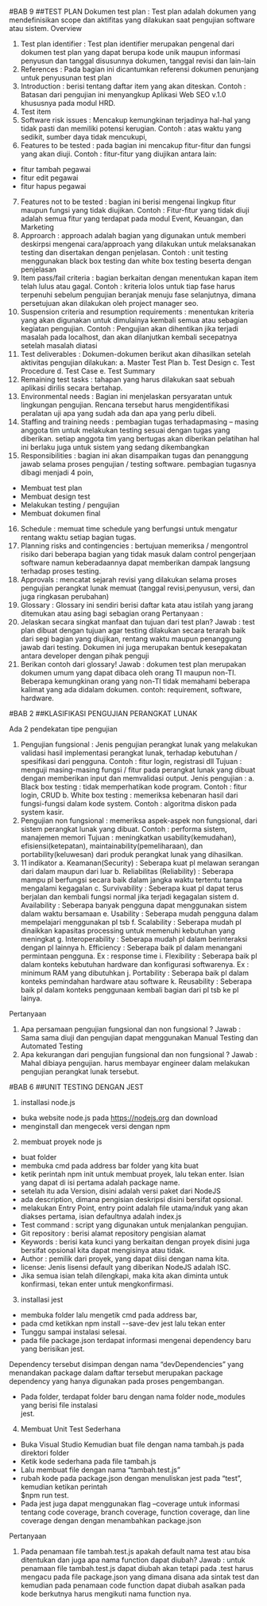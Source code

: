 #BAB 9 
##TEST PLAN
Dokumen test plan : Test plan adalah dokumen yang mendefinisikan scope dan aktifitas yang dilakukan saat pengujian software atau sistem.
Overview
1.	Test plan identifier : Test plan identifier merupakan pengenal dari dokumen test plan yang dapat berupa kode unik maupun informasi penyusun dan tanggal disusunnya dokumen, tanggal revisi dan lain-lain
2.	References : Pada bagian ini dicantumkan referensi dokumen penunjang untuk penyusunan test plan
3.	Introduction : berisi tentang daftar item yang akan diteskan. Contoh : Batasan dari pengujian ini menyangkup Aplikasi Web SEO v.1.0 khususnya pada modul HRD.
4.	Test item
5.	Software risk issues : Mencakup kemungkinan terjadinya hal-hal yang tidak pasti dan memiliki potensi kerugian. Contoh : atas waktu yang sedikit, sumber daya tidak mencukupi,
6.	Features to be tested : pada bagian ini mencakup fitur-fitur dan fungsi yang akan diuji. Contoh : fitur-fitur yang diujikan antara lain:
- fitur tambah pegawai
- fitur edit pegawai
- fitur hapus pegawai
7.	Features not to be tested : bagian ini berisi mengenai lingkup fitur maupun fungsi yang tidak diujikan. Contoh : Fitur-fitur   yang   tidak   diuji   adalah   semua   fitur   yang   terdapat   pada   modul  Event, Keuangan, dan Marketing
8.	Approarch : approach adalah bagian yang digunakan untuk memberi deskirpsi mengenai cara/approach yang dilakukan untuk melaksanakan testing dan disertakan dengan penjelasan. Contoh : unit testing menggunakan black box testing dan white box testing beserta dengan penjelasan
9.	Item pass/fail criteria : bagian berkaitan dengan menentukan kapan item telah lulus atau gagal. Contoh : kriteria lolos untuk tiap fase harus terpenuhi sebelum pengujian beranjak menuju fase selanjutnya, dimana persetujuan akan dilakukan oleh project manager seo.
10.	Suspension criteria and resumption requirements : menentukan kriteria yang akan digunakan untuk dimulainya kembali semua atau sebagian kegiatan pengujian. Contoh : Pengujian akan dihentikan jika terjadi masalah pada  localhost, dan akan dilanjutkan kembali secepatnya setelah masalah diatasi
11.	Test deliverables : 
Dokumen-dokumen berikut akan dihasilkan setelah aktivitas pengujian dilakukan:
a. Master Test Plan
b. Test Design
c. Test Procedure
d. Test Case
e. Test Summary
12.	Remaining test tasks : tahapan yang harus dilakukan saat sebuah aplikasi dirilis secara bertahap. 
13.	Environmental needs : Bagian ini menjelaskan persyaratan untuk lingkungan pengujian. Rencana tersebut harus mengidentifikasi peralatan uji apa yang sudah ada dan apa yang perlu dibeli.
14.	Staffing and training needs : pembagian tugas terhadapmasing – masing anggota tim untuk melakukan testing sesuai dengan tugas yang diberikan. setiap anggota tim yang bertugas akan diberikan pelatihan hal ini berlaku juga untuk sistem yang sedang dikembangkan
15.	Responsibilities : bagian ini akan disampaikan tugas dan penanggung jawab selama proses pengujian / testing software.
pembagian tugasnya dibagi menjadi 4 poin, 
- Membuat test plan
- Membuat design test
- Melakukan testing / pengujian
- Membuat dokumen final
16.	Schedule : memuat time schedule yang berfungsi untuk mengatur rentang waktu setiap bagian tugas.
17.	Planning risks and contingencies : bertujuan memeriksa / mengontrol risiko dari beberapa bagian yang tidak masuk dalam control pengerjaan software namun keberadaannya dapat memberikan dampak langsung terhadap proses testing.
18.	Approvals : mencatat sejarah revisi yang dilakukan selama proses pengujian perangkat lunak memuat (tanggal revisi,penyusun, versi, dan juga ringkasan perubahan)
19.	Glossary : Glossary ini sendiri berisi daftar kata atau istilah yang jarang ditemukan atau asing bagi sebagian orang
Pertanyaan :
1.	Jelaskan secara singkat manfaat dan tujuan dari test plan?
Jawab : test plan dibuat dengan tujuan agar testing dilakukan secara terarah baik dari segi bagian yang diujikan, rentang waktu maupun penanggung jawab dari testing. Dokumen ini juga merupakan bentuk kesepakatan antara developer dengan pihak penguji
2.	Berikan contoh dari glossary!
Jawab : dokumen test plan merupakan dokumen umum yang dapat dibaca oleh orang TI maupun non-TI. Beberapa kemungkinan orang yang non-TI tidak memahami beberapa kalimat yang ada didalam dokumen. contoh: requirement, software, hardware.


#BAB 2
##KLASIFIKASI PENGUJIAN PERANGKAT LUNAK

Ada 2 pendekatan tipe pengujian
1.	Pengujian fungsional : Jenis pengujian perangkat lunak yang melakukan validasi hasil implementasi perangkat lunak, terhadap kebutuhan / spesifikasi dari pengguna. Contoh : fitur login, registrasi dll
Tujuan : menguji masing-masing fungsi / fitur pada perangkat lunak yang dibuat dengan memberikan input dan memvalidasi output. 
Jenis pengujian :
a.	Black box testing : tidak memperhatikan kode program. Contoh : fitur login, CRUD
b.	White box testing : memeriksa kebenaran hasil dari fungsi-fungsi dalam kode system. Contoh : algoritma diskon pada system kasir.
2.	Pengujian non fungsional : memeriksa aspek-aspek non fungsional, dari sistem perangkat lunak yang dibuat. Contoh : performa sistem, manajemen memori
Tujuan : meningkatkan usability(kemudahan), efisiensi(ketepatan), maintainability(pemeliharaan), dan portability(keluwesan) dari produk perangkat lunak yang dihasilkan.
3.	11 indikator 
a.	Keamanan(Security) : Seberapa kuat pl melawan serangan dari dalam maupun dari luar
b.	Reliabilitas (Reliability) : Seberapa mampu pl berfungsi secara baik dalam jangka waktu tertentu tanpa mengalami kegagalan
c.	Survivability : Seberapa kuat pl dapat terus berjalan dan kembali fungsi normal jika terjadi kegagalan sistem
d.	Availability : Seberapa banyak pengguna dapat menggunakan sistem dalam waktu bersamaan
e.	Usability : Seberapa mudah pengguna dalam mempelajari menggunakan pl tsb
f.	Scalability : Seberapa mudah pl dinaikkan kapasitas processing untuk memenuhi kebutuhan yang meningkat
g.	Interoperability : Seberapa mudah pl dalam berinteraksi dengan pl lainnya
h.	Efficiency : Seberapa baik pl dalam menangani permintaan pengguna. Ex : response time
i.	Flexibility : Seberapa baik pl dalam konteks kebutuhan hardware dan konfigurasi softwarenya. Ex : minimum RAM yang dibutuhkan
j.	Portability : Seberapa baik pl dalam konteks pemindahan hardware atau software
k.	Reusability : Seberapa baik pl dalam konteks penggunaan kembali bagian dari pl tsb ke pl lainya.

Pertanyaan 
1.	Apa persamaan pengujian fungsional dan non fungsional ?
Jawab : Sama sama diuji dan pengujian dapat menggunakan Manual Testing dan Automated Testing
2.	Apa kekurangan dari pengujian fungsional dan non fungsional ?
Jawab : Mahal dibiaya pengujian. harus membayar engineer dalam melakukan pengujian perangkat lunak tersebut.




#BAB 6
##UNIT TESTING DENGAN JEST
1.	installasi node.js 
- buka website node.js pada https://nodejs.org  dan download
- menginstall dan mengecek versi dengan npm
2.	membuat proyek node js
- buat folder
- membuka cmd pada address bar folder yang kita buat
- ketik perintah npm init untuk membuat proyek, lalu tekan enter. 
 	 Isian yang dapat di isi pertama adalah package name.
- setelah itu ada Version, disini adalah versi paket dari NodeJS
- ada description, dimana pengisian deskripsi disini bersifat opsional.
- melakukan Entry Point, entry point adalah file utama/induk yang akan diakses pertama, 
 	 isian defaultnya adalah index.js
- Test command : script yang digunakan untuk menjalankan pengujian. 
- Git repository : berisi alamat repository pengisian alamat
- Keywords : berisi kata kunci yang berkaitan dengan proyek disini juga bersifat opsional kita dapat mengisinya atau tidak.
- Author : pemilik dari proyek, yang dapat diisi dengan nama kita.
- license:  Jenis lisensi default yang diberikan NodeJS adalah ISC.
- Jika semua isian telah dilengkapi, maka kita akan diminta untuk konfirmasi,
tekan enter untuk mengkonfirmasi.
3.	installasi jest
- membuka folder  lalu mengetik cmd pada address bar, 
- pada cmd ketikkan npm install --save-dev jest lalu tekan enter
- Tunggu sampai instalasi selesai.
- pada file package.json terdapat informasi mengenai dependency baru yang berisikan jest. 

Dependency tersebut disimpan dengan nama “devDependencies” yang menandakan package dalam daftar tersebut  merupakan package dependency yang hanya digunakan pada proses pengembangan.
- Pada folder, terdapat folder baru dengan nama folder node_modules yang berisi file instalasi   
   jest.
4.	Membuat Unit Test Sederhana
- Buka Visual Studio Kemudian buat file dengan nama tambah.js pada direktori folder
- Ketik kode sederhana pada file tambah.js 
- Lalu membuat file dengan nama “tambah.test.js” 
- rubah kode pada package.json dengan menuliskan jest pada “test”, kemudian ketikan perintah   
  $npm run test.
- Pada jest juga dapat menggunakan flag –coverage untuk informasi tentang code coverage, 
   branch coverage, function coverage, dan line coverage dengan dengan menambahkan 
   package.json

Pertanyaan
1.	Pada penamaan file tambah.test.js apakah default nama test atau bisa ditentukan dan juga apa nama function dapat diubah?
Jawab : untuk penamaan file tambah.test.js dapat diubah akan tetapi pada .test harus mengacu pada file package.json yang dimana disana ada sintak test dan kemudian pada penamaan code function dapat diubah asalkan pada kode berkutnya harus mengikuti nama function nya.


